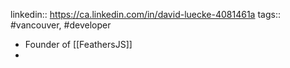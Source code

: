 linkedin:: https://ca.linkedin.com/in/david-luecke-4081461a
tags:: #vancouver, #developer

- Founder of [[FeathersJS]]
-